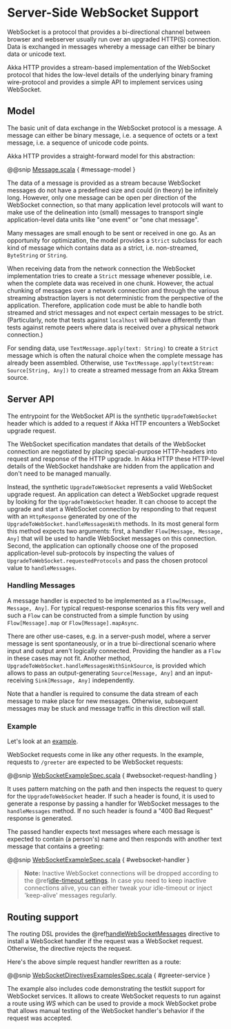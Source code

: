 <a id="server-side-websocket-support-scala"></a>
# Server-Side WebSocket Support

WebSocket is a protocol that provides a bi-directional channel between browser and webserver usually run over an
upgraded HTTP(S) connection. Data is exchanged in messages whereby a message can either be binary data or unicode text.

Akka HTTP provides a stream-based implementation of the WebSocket protocol that hides the low-level details of the
underlying binary framing wire-protocol and provides a simple API to implement services using WebSocket.

## Model

The basic unit of data exchange in the WebSocket protocol is a message. A message can either be binary message,
i.e. a sequence of octets or a text message, i.e. a sequence of unicode code points.

Akka HTTP provides a straight-forward model for this abstraction:

@@snip [Message.scala](../../../../../../../akka-http-core/src/main/scala/akka/http/scaladsl/model/ws/Message.scala) { #message-model }

The data of a message is provided as a stream because WebSocket messages do not have a predefined size and could
(in theory) be infinitely long. However, only one message can be open per direction of the WebSocket connection,
so that many application level protocols will want to make use of the delineation into (small) messages to transport
single application-level data units like "one event" or "one chat message".

Many messages are small enough to be sent or received in one go. As an opportunity for optimization, the model provides
a `Strict` subclass for each kind of message which contains data as a strict, i.e. non-streamed, `ByteString` or
`String`.

When receiving data from the network connection the WebSocket implementation tries to create a `Strict` message whenever
possible, i.e. when the complete data was received in one chunk. However, the actual chunking of messages over a network
connection and through the various streaming abstraction layers is not deterministic from the perspective of the
application. Therefore, application code must be able to handle both streamed and strict messages and not expect
certain messages to be strict. (Particularly, note that tests against `localhost` will behave differently than tests
against remote peers where data is received over a physical network connection.)

For sending data, use `TextMessage.apply(text: String)` to create a `Strict` message which is often the natural
choice when the complete message has already been assembled. Otherwise, use `TextMessage.apply(textStream: Source[String, Any])`
to create a streamed message from an Akka Stream source.

## Server API

The entrypoint for the WebSocket API is the synthetic `UpgradeToWebSocket` header which is added to a request
if Akka HTTP encounters a WebSocket upgrade request.

The WebSocket specification mandates that details of the WebSocket connection are negotiated by placing special-purpose
HTTP-headers into request and response of the HTTP upgrade. In Akka HTTP these HTTP-level details of the WebSocket
handshake are hidden from the application and don't need to be managed manually.

Instead, the synthetic `UpgradeToWebSocket` represents a valid WebSocket upgrade request. An application can detect
a WebSocket upgrade request by looking for the `UpgradeToWebSocket` header. It can choose to accept the upgrade and
start a WebSocket connection by responding to that request with an `HttpResponse` generated by one of the
`UpgradeToWebSocket.handleMessagesWith` methods. In its most general form this method expects two arguments:
first, a handler `Flow[Message, Message, Any]` that will be used to handle WebSocket messages on this connection.
Second, the application can optionally choose one of the proposed application-level sub-protocols by inspecting the
values of `UpgradeToWebSocket.requestedProtocols` and pass the chosen protocol value to `handleMessages`.

### Handling Messages

A message handler is expected to be implemented as a `Flow[Message, Message, Any]`. For typical request-response
scenarios this fits very well and such a `Flow` can be constructed from a simple function by using
`Flow[Message].map` or `Flow[Message].mapAsync`.

There are other use-cases, e.g. in a server-push model, where a server message is sent spontaneously, or in a
true bi-directional scenario where input and output aren't logically connected. Providing the handler as a `Flow` in
these cases may not fit. Another method, `UpgradeToWebSocket.handleMessagesWithSinkSource`, is provided
which allows to pass an output-generating `Source[Message, Any]` and an input-receiving `Sink[Message, Any]` independently.

Note that a handler is required to consume the data stream of each message to make place for new messages. Otherwise,
subsequent messages may be stuck and message traffic in this direction will stall.

### Example

Let's look at an [example](@github@/docs/src/test/scala/docs/http/scaladsl/server/WebSocketExampleSpec.scala).

WebSocket requests come in like any other requests. In the example, requests to `/greeter` are expected to be
WebSocket requests:

@@snip [WebSocketExampleSpec.scala](../../../../../test/scala/docs/http/scaladsl/server/WebSocketExampleSpec.scala) { #websocket-request-handling }

It uses pattern matching on the path and then inspects the request to query for the `UpgradeToWebSocket` header. If
such a header is found, it is used to generate a response by passing a handler for WebSocket messages to the
`handleMessages` method. If no such header is found a "400 Bad Request" response is generated.

The passed handler expects text messages where each message is expected to contain (a person's) name
and then responds with another text message that contains a greeting:

@@snip [WebSocketExampleSpec.scala](../../../../../test/scala/docs/http/scaladsl/server/WebSocketExampleSpec.scala) { #websocket-handler }

> **Note:**
Inactive WebSocket connections will be dropped according to the @ref[idle-timeout settings](../common/timeouts.md#idle-timeouts-scala).
In case you need to keep inactive connections alive, you can either tweak your idle-timeout or inject
'keep-alive' messages regularly.

## Routing support

The routing DSL provides the @ref[handleWebSocketMessages](directives/websocket-directives/handleWebSocketMessages.md#handlewebsocketmessages) directive to install a WebSocket handler if the request
was a WebSocket request. Otherwise, the directive rejects the request.

Here's the above simple request handler rewritten as a route:

@@snip [WebSocketDirectivesExamplesSpec.scala](../../../../../test/scala/docs/http/scaladsl/server/directives/WebSocketDirectivesExamplesSpec.scala) { #greeter-service }

The example also includes code demonstrating the testkit support for WebSocket services. It allows to create WebSocket
requests to run against a route using *WS* which can be used to provide a mock WebSocket probe that allows manual
testing of the WebSocket handler's behavior if the request was accepted.